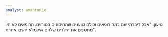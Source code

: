 ```yaml
---
analyst: amantonio
---
```


טיעון: "אבל דיברתי עם כמה רופאים וכולם טוענים שהחיסונים בטוחים. הרופאים לא היו מחסנים את הילדים שלהם אילמלא חשבו אחרת".
